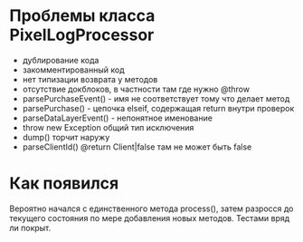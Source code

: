 #  Проблемы класса PixelLogProcessor 

- дублирование кода
- закомментированный код
- нет типизации возврата у методов
- отсутствие докблоков, в частности там где нужно @throw
- parsePurchaseEvent() - имя не соответствует тому что делает метод
- parsePurchase() - цепочка elseif, содержащая return внутри проверок
- parseDataLayerEvent() - непонятное именование
- throw new Exception общий тип исключения  
- dump() торчит наружу
- parseClientId() @return Client|false там не может быть false

#  Как появился

Вероятно начался с единственного метода process(),
затем разросся до текущего состояния по мере добавления новых методов.
Тестами вряд ли покрыт.